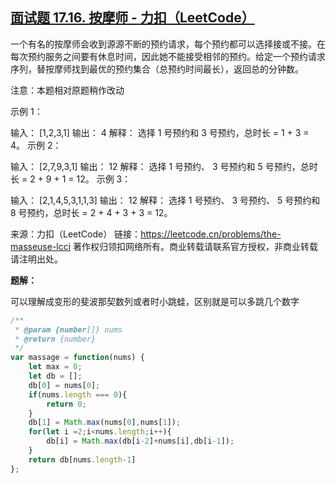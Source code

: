 ## [面试题 17.16. 按摩师 - 力扣（LeetCode）](https://leetcode.cn/problems/the-masseuse-lcci/submissions/)

一个有名的按摩师会收到源源不断的预约请求，每个预约都可以选择接或不接。在每次预约服务之间要有休息时间，因此她不能接受相邻的预约。给定一个预约请求序列，替按摩师找到最优的预约集合（总预约时间最长），返回总的分钟数。

注意：本题相对原题稍作改动

 

示例 1：

输入： [1,2,3,1]
输出： 4
解释： 选择 1 号预约和 3 号预约，总时长 = 1 + 3 = 4。
示例 2：

输入： [2,7,9,3,1]
输出： 12
解释： 选择 1 号预约、 3 号预约和 5 号预约，总时长 = 2 + 9 + 1 = 12。
示例 3：

输入： [2,1,4,5,3,1,1,3]
输出： 12
解释： 选择 1 号预约、 3 号预约、 5 号预约和 8 号预约，总时长 = 2 + 4 + 3 + 3 = 12。

来源：力扣（LeetCode）
链接：https://leetcode.cn/problems/the-masseuse-lcci
著作权归领扣网络所有。商业转载请联系官方授权，非商业转载请注明出处。

**题解：**

可以理解成变形的斐波那契数列或者时小跳蛙，区别就是可以多跳几个数字

```js
/**
 * @param {number[]} nums
 * @return {number}
 */
var massage = function(nums) {
    let max = 0;
    let db = [];
    db[0] = nums[0];
    if(nums.length === 0){
        return 0;
    }
    db[1] = Math.max(nums[0],nums[1]);
    for(let i =2;i<nums.length;i++){
        db[i] = Math.max(db[i-2]+nums[i],db[i-1]);
    } 
    return db[nums.length-1]
};
```

